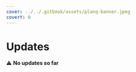 ```yaml
---
cover: ../../.gitbook/assets/planq-banner.jpeg
coverY: 0
---
```


# Updates

⚠️ **No updates so far**
